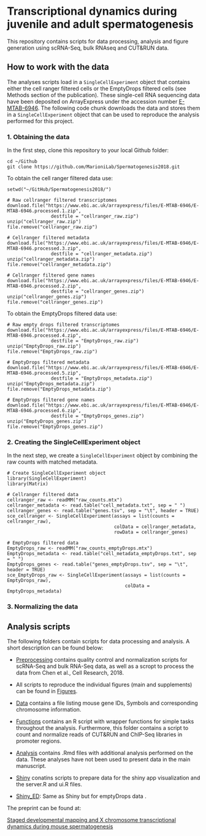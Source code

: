 # Transcriptional dynamics during juvenile and adult spermatogenesis

This repository contains scripts for data processing, analysis and figure generation using scRNA-Seq, bulk RNAseq and CUT&RUN data.

## How to work with the data

The analyses scripts load in a `SingleCellExperiment` object that contains either the cell ranger filtered cells or the EmptyDrops filtered cells (see Methods section of the publication).
These single-cell RNA sequencing data have been deposited on ArrayExpress under the accession number [E-MTAB-6946](https://www.ebi.ac.uk/arrayexpress/experiments/E-MTAB-6946/).
The following code chunk downloads the data and stores them in a `SingleCellExperiment` object that can be used to reproduce the analysis performed for this project.

### 1. Obtaining the data

In the first step, clone this repository to your local Github folder:

```{bash}
cd ~/Github
git clone https://github.com/MarioniLab/Spermatogenesis2018.git
```

To obtain the cell ranger filtered data use:

```{r}
setwd("~/GitHub/Spermatogenesis2018/")

# Raw cellranger filtered transcriptomes
download.file("https://www.ebi.ac.uk/arrayexpress/files/E-MTAB-6946/E-MTAB-6946.processed.1.zip", 
                destfile = "cellranger_raw.zip")
unzip("cellranger_raw.zip")
file.remove("cellranger_raw.zip")

# Cellranger filtered metadata
download.file("https://www.ebi.ac.uk/arrayexpress/files/E-MTAB-6946/E-MTAB-6946.processed.3.zip", 
                destfile = "cellranger_metadata.zip")
unzip("cellranger_metadata.zip") 
file.remove("cellranger_metadata.zip")

# Cellranger filtered gene names
download.file("https://www.ebi.ac.uk/arrayexpress/files/E-MTAB-6946/E-MTAB-6946.processed.2.zip", 
                destfile = "cellranger_genes.zip")
unzip("cellranger_genes.zip") 
file.remove("cellranger_genes.zip")
```

To obtain the EmptyDrops filtered data use:

```{r}
# Raw empty drops filtered transcriptomes
download.file("https://www.ebi.ac.uk/arrayexpress/files/E-MTAB-6946/E-MTAB-6946.processed.4.zip", 
                destfile = "EmptyDrops_raw.zip")
unzip("EmptyDrops_raw.zip")
file.remove("EmptyDrops_raw.zip")
               
# EmptyDrops filtered metadata
download.file("https://www.ebi.ac.uk/arrayexpress/files/E-MTAB-6946/E-MTAB-6946.processed.5.zip", 
                destfile = "EmptyDrops_metadata.zip")
unzip("EmptyDrops_metadata.zip") 
file.remove("EmptyDrops_metadata.zip")

# EmptyDrops filtered gene names
download.file("https://www.ebi.ac.uk/arrayexpress/files/E-MTAB-6946/E-MTAB-6946.processed.6.zip", 
                destfile = "EmptyDrops_genes.zip")
unzip("EmptyDrops_genes.zip") 
file.remove("EmptyDrops_genes.zip")
```

### 2. Creating the SingleCellExperiment object

In the next step, we create a `SingleCellExperiment` object by combining the raw counts with matched metadata.

```{r}
# Create SingleCellExperiment object
library(SingleCellExperiment)
library(Matrix)

# Cellranger filtered data
cellranger_raw <- readMM("raw_counts.mtx")
cellranger_metadata <- read.table("cell_metadata.txt", sep = " ")
cellranger_genes <- read.table("genes.tsv", sep = "\t", header = TRUE)
sce_cellranger <- SingleCellExperiment(assays = list(counts = cellranger_raw), 
                                       colData = cellranger_metadata,
                                       rowData = cellranger_genes) 

# EmptyDrops filtered data
EmptyDrops_raw <- readMM("raw_counts_emptyDrops.mtx")
EmptyDrops_metadata <- read.table("cell_metadata_emptyDrops.txt", sep = " ")
EmptyDrops_genes <- read.table("genes_emptyDrops.tsv", sep = "\t", header = TRUE)
sce_EmptyDrops_raw <- SingleCellExperiment(assays = list(counts = EmptyDrops_raw), 
                                           colData = EmptyDrops_metadata) 
```

### 3. Normalizing the data

## Analysis scripts

The following folders contain scripts for data processing and analysis. 
A short description can be found below:

* [Preprocessing](../master/Preprocessing/) contains quality control and normalization scripts for scRNA-Seq and bulk RNA-Seq data, as well as a scropt to process the data from Chen et al., Cell Research, 2018.
 
* All scripts to reproduce the individual figures (main and supplements) can be found in [Figures](../master/Figures).

* [Data](../master/Data) contains a file listing mouse gene IDs, Symbols and corresponding chromosome information.

* [Functions](../master/Functions) contains an R script with wrapper functions for simple tasks throughout the analysis. Furthermore, this folder contains a script to count and normalize reads of CUT&RUN and ChIP-Seq libraries in promoter regions.

* [Analysis](../master/Analysis) contains .Rmd files with additional analysis performed on the data. These analyses have not been used to present data in the main manuscript.

* [Shiny](../master/Shiny) conatins scripts to prepare data for the shiny app visualization and the server.R and ui.R files.

* [Shiny_ED](../master/Shiny_ED): Same as Shiny but for emptyDrops data .

The preprint can be found at:

[Staged developmental mapping and X chromosome transcriptional dynamics during mouse spermatogenesis](https://www.biorxiv.org/content/early/2018/06/20/350868)

